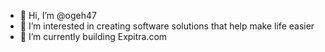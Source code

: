 - 👋 Hi, I’m @ogeh47
- 👀 I’m interested in creating software solutions that help make life easier
- 🌱 I’m currently building Expitra.com

<!---
ogeh47/ogeh47 is a ✨ special ✨ repository because its `README.md` (this file) appears on your GitHub profile.
You can click the Preview link to take a look at your changes.
--->
